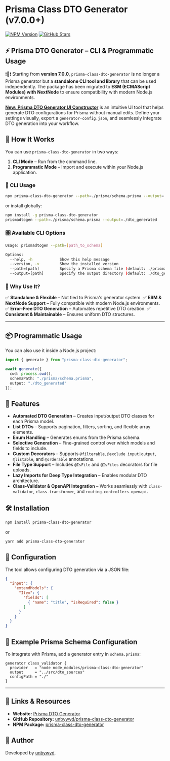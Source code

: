 # Prisma Class DTO Generator (v7.0.0+)

[![NPM Version](https://img.shields.io/npm/v/prisma-class-dto-generator.svg?style=for-the-badge)](https://www.npmjs.com/package/prisma-class-dto-generator)
[![GitHub Stars](https://img.shields.io/github/stars/unbywyd/prisma-class-dto-generator.svg?style=for-the-badge&logo=github)](https://github.com/unbywyd/prisma-class-dto-generator)

## ⚡ Prisma DTO Generator – CLI & Programmatic Usage

❗🔴❗ Starting from **version 7.0.0**, `prisma-class-dto-generator` is no longer a Prisma generator but a **standalone CLI tool and library** that can be used independently. The package has been migrated to **ESM (ECMAScript Modules) with NextNode** to ensure compatibility with modern Node.js environments.

**[New: Prisma DTO Generator UI Constructor](https://prisma-dto-generator.netlify.app/)** is an intuitive UI tool that helps generate DTO configurations for Prisma without manual edits. Define your settings visually, export a `generator-config.json`, and seamlessly integrate DTO generation into your workflow.  


## 🔹 How It Works

You can use `prisma-class-dto-generator` in two ways:
1. **CLI Mode** – Run from the command line.
2. **Programmatic Mode** – Import and execute within your Node.js application.

### 🚀 CLI Usage

```sh
npx prisma-class-dto-generator --path=./prisma/schema.prisma --output=./dto_generated
```

or install globally:

```sh
npm install -g prisma-class-dto-generator
prismadtogen --path=./prisma/schema.prisma --output=./dto_generated
```

### 🎛 Available CLI Options

```sh
Usage: prismadtogen --path=[path_to_schema]

Options:
  --help, -h            Show this help message
  --version, -v         Show the installed version
  --path=[path]         Specify a Prisma schema file (default: ./prisma/schema.prisma)
  --output=[path]       Specify the output directory (default: ./dto_generated)
```

### 🎯 Why Use It?
✅ **Standalone & Flexible** – Not tied to Prisma's generator system.
✅ **ESM & NextNode Support** – Fully compatible with modern Node.js environments.
✅ **Error-Free DTO Generation** – Automates repetitive DTO creation.
✅ **Consistent & Maintainable** – Ensures uniform DTO structures.

---

## 📦 Programmatic Usage

You can also use it inside a Node.js project:

```ts
import { generate } from "prisma-class-dto-generator";

await generate({
  cwd: process.cwd(),
  schemaPath: "./prisma/schema.prisma",
  output: "./dto_generated"
});
```

## 📌 Features

- **Automated DTO Generation** – Creates input/output DTO classes for each Prisma model.
- **List DTOs** – Supports pagination, filters, sorting, and flexible array elements.
- **Enum Handling** – Generates enums from the Prisma schema.
- **Selective Generation** – Fine-grained control over which models and fields to include.
- **Custom Decorators** – Supports `@filterable`, `@exclude input|output`, `@listable`, and `@orderable` annotations.
- **File Type Support** – Includes `@IsFile` and `@IsFiles` decorators for file uploads.
- **Lazy Imports for Deep Type Integration** – Enables modular DTO architecture.
- **Class-Validator & OpenAPI Integration** – Works seamlessly with `class-validator`, `class-transformer`, and `routing-controllers-openapi`.

## 🛠 Installation

```sh
npm install prisma-class-dto-generator
```

or

```sh
yarn add prisma-class-dto-generator
```

## 🔧 Configuration

The tool allows configuring DTO generation via a JSON file:

```json
{
  "input": {
    "extendModels": {
      "Item": {
        "fields": [
          { "name": "title", "isRequired": false }
        ]
      }
    }
  }
}
```

## 📄 Example Prisma Schema Configuration

To integrate with Prisma, add a generator entry in `schema.prisma`:

```prisma
generator class_validator {
  provider   = "node node_modules/prisma-class-dto-generator"
  output     = "../src/dto_sources"
  configPath = "./"
}
```

---

## 🔗 Links & Resources

- **Website:** [Prisma DTO Generator](https://prisma-dto-generator.netlify.app/)
- **GitHub Repository:** [unbywyd/prisma-class-dto-generator](https://github.com/unbywyd/prisma-class-dto-generator)
- **NPM Package:** [prisma-class-dto-generator](https://www.npmjs.com/package/prisma-class-dto-generator)

## 📌 Author

Developed by [unbywyd](https://unbywyd.com).

